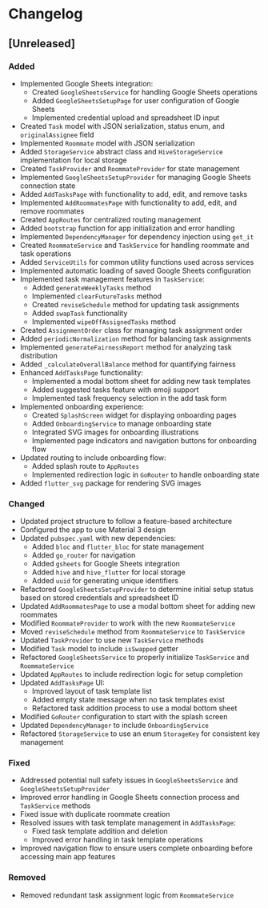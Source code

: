 # Changelog

## [Unreleased]

### Added

- Implemented Google Sheets integration:
  - Created `GoogleSheetsService` for handling Google Sheets operations
  - Added `GoogleSheetsSetupPage` for user configuration of Google Sheets
  - Implemented credential upload and spreadsheet ID input
- Created `Task` model with JSON serialization, status enum, and `originalAssignee` field
- Implemented `Roommate` model with JSON serialization
- Added `StorageService` abstract class and `HiveStorageService` implementation for local storage
- Created `TaskProvider` and `RoommateProvider` for state management
- Implemented `GoogleSheetsSetupProvider` for managing Google Sheets connection state
- Added `AddTasksPage` with functionality to add, edit, and remove tasks
- Implemented `AddRoommatesPage` with functionality to add, edit, and remove roommates
- Created `AppRoutes` for centralized routing management
- Added `bootstrap` function for app initialization and error handling
- Implemented `DependencyManager` for dependency injection using `get_it`
- Created `RoommateService` and `TaskService` for handling roommate and task operations
- Added `ServiceUtils` for common utility functions used across services
- Implemented automatic loading of saved Google Sheets configuration
- Implemented task management features in `TaskService`:
  - Added `generateWeeklyTasks` method
  - Implemented `clearFutureTasks` method
  - Created `reviseSchedule` method for updating task assignments
  - Added `swapTask` functionality
  - Implemented `wipeOffAssignedTasks` method
- Created `AssignmentOrder` class for managing task assignment order
- Added `periodicNormalization` method for balancing task assignments
- Implemented `generateFairnessReport` method for analyzing task distribution
- Added `_calculateOverallBalance` method for quantifying fairness
- Enhanced `AddTasksPage` functionality:
  - Implemented a modal bottom sheet for adding new task templates
  - Added suggested tasks feature with emoji support
  - Implemented task frequency selection in the add task form
- Implemented onboarding experience:
  - Created `SplashScreen` widget for displaying onboarding pages
  - Added `OnboardingService` to manage onboarding state
  - Integrated SVG images for onboarding illustrations
  - Implemented page indicators and navigation buttons for onboarding flow
- Updated routing to include onboarding flow:
  - Added splash route to `AppRoutes`
  - Implemented redirection logic in `GoRouter` to handle onboarding state
- Added `flutter_svg` package for rendering SVG images

### Changed

- Updated project structure to follow a feature-based architecture
- Configured the app to use Material 3 design
- Updated `pubspec.yaml` with new dependencies:
  - Added `bloc` and `flutter_bloc` for state management
  - Added `go_router` for navigation
  - Added `gsheets` for Google Sheets integration
  - Added `hive` and `hive_flutter` for local storage
  - Added `uuid` for generating unique identifiers
- Refactored `GoogleSheetsSetupProvider` to determine initial setup status based on stored credentials and spreadsheet ID
- Updated `AddRoommatesPage` to use a modal bottom sheet for adding new roommates
- Modified `RoommateProvider` to work with the new `RoommateService`
- Moved `reviseSchedule` method from `RoommateService` to `TaskService`
- Updated `TaskProvider` to use new `TaskService` methods
- Modified `Task` model to include `isSwapped` getter
- Refactored `GoogleSheetsService` to properly initialize `TaskService` and `RoommateService`
- Updated `AppRoutes` to include redirection logic for setup completion
- Updated `AddTasksPage` UI:
  - Improved layout of task template list
  - Added empty state message when no task templates exist
  - Refactored task addition process to use a modal bottom sheet
- Modified `GoRouter` configuration to start with the splash screen
- Updated `DependencyManager` to include `OnboardingService`
- Refactored `StorageService` to use an enum `StorageKey` for consistent key management  

### Fixed

- Addressed potential null safety issues in `GoogleSheetsService` and `GoogleSheetsSetupProvider`
- Improved error handling in Google Sheets connection process and `TaskService` methods
- Fixed issue with duplicate roommate creation
- Resolved issues with task template management in `AddTasksPage`:
  - Fixed task template addition and deletion
  - Improved error handling in task template operations
- Improved navigation flow to ensure users complete onboarding before accessing main app features

### Removed

- Removed redundant task assignment logic from `RoommateService`
